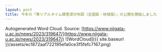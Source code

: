 ```yaml
---
layout: post
title: 今冬の「準リアルタイム積雪深分布図（全国版・地域版）」の公開を開始しました
---
```

Autogenerated Word Cloud.
Source\: [https://www.niigata-u.ac.jp/news/2023/319647/](https://www.niigata-u.ac.jp/news/2023/319647/)
![WordCloud]({{ site.baseurl }}/assets/ec1872aaf722195efa0ce3f5fefc7167.png)
